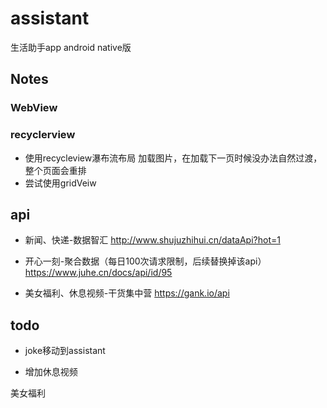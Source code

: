 # assistant
生活助手app android native版

## Notes 
### WebView

### recyclerview
- 使用recycleview瀑布流布局 加载图片，在加载下一页时候没办法自然过渡，整个页面会重排
- 尝试使用gridVeiw

## api
- 新闻、快递-数据智汇
http://www.shujuzhihui.cn/dataApi?hot=1

- 开心一刻-聚合数据（每日100次请求限制，后续替换掉该api）
https://www.juhe.cn/docs/api/id/95

- 美女福利、休息视频-干货集中营
https://gank.io/api

## todo
- joke移动到assistant

- 增加休息视频

美女福利


